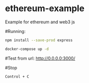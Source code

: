 # ethereum-example
Example for ethereum and web3 js

#Running:
```bash
npm install --save-prod express

docker-compose up -d 
```

#Test from url:
http://0.0.0.0:3000/

#Stop
```bash
Control + C
```